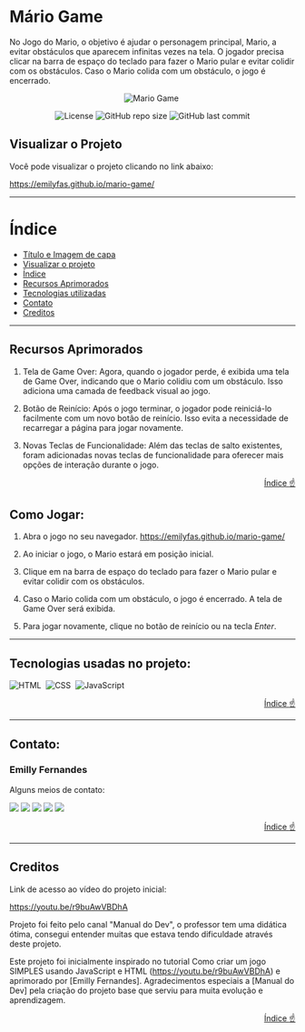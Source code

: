 # Mário Game
No Jogo do Mario, o objetivo é ajudar o personagem principal, Mario, a evitar obstáculos que aparecem infinitas vezes na tela. O jogador precisa clicar na barra de espaço do teclado para fazer o Mario pular e evitar colidir com os obstáculos. Caso o Mario colida com um obstáculo, o jogo é encerrado.

<div align="center">

![Mario Game](https://i.ibb.co/pb85wYR/Screenshot-20230507-135247-Chrome.jpg)&nbsp;
</div>
<div align=center>

![License](https://img.shields.io/github/license/emilyfas/mario-game?style=flat-square)
![GitHub repo size](https://img.shields.io/github/repo-size/emilyfas/mario-game?style=flat-square)
![GitHub last commit](https://img.shields.io/github/last-commit/emilyfas/mario-game?style=flat-square)
</div>

## Visualizar o Projeto
Você pode visualizar o projeto clicando no link abaixo:

https://emilyfas.github.io/mario-game/

---
# Índice 
* [Título e Imagem de capa](#mário-game)
* [Visualizar o projeto](#visualizar-o-projeto)
* [Índice](#índice)
* [Recursos Aprimorados](#recursos-aprimorados)
* [Tecnologias utilizadas](#tecnologias-utilizadas)
* [Contato](#contato)
* [Creditos](#creditos)



---
## Recursos Aprimorados

1. Tela de Game Over: Agora, quando o jogador perde, é exibida uma tela de Game Over, indicando que o Mario colidiu com um obstáculo. Isso adiciona uma camada de feedback visual ao jogo.

2. Botão de Reinício: Após o jogo terminar, o jogador pode reiniciá-lo facilmente com um novo botão de reinício. Isso evita a necessidade de recarregar a página para jogar novamente.

3. Novas Teclas de Funcionalidade: Além das teclas de salto existentes, foram adicionadas novas teclas de funcionalidade para oferecer mais opções de interação durante o jogo.


<div align="right">

  [Índice :point_up:](#índice)
</div>

## Como Jogar:

1. Abra o jogo no seu navegador.  https://emilyfas.github.io/mario-game/

2. Ao iniciar o jogo, o Mario estará em posição inicial.

3. Clique em na barra de espaço do teclado para fazer o Mario pular e evitar colidir com os obstáculos.

4. Caso o Mario colida com um obstáculo, o jogo é encerrado. A tela de Game Over será exibida.

5. Para jogar novamente, clique no botão de reinício ou na tecla <i>Enter</i>.

---
<div id="tecnologias-utilizadas">

## Tecnologias usadas no projeto:
![HTML](https://img.shields.io/badge/HTML5-E34F26?style=for-the-badge&logo=html5&logoColor=white)&nbsp;
![CSS](https://img.shields.io/badge/CSS-239120?&style=for-the-badge&logo=css3&logoColor=white)&nbsp;
![JavaScript](https://img.shields.io/badge/JavaScript-F7DF1E?style=for-the-badge&logo=javascript&logoColor=black)&nbsp;
  
</div>
<div align="right">

  [Índice :point_up:](#índice)
</div>

---
<div id="contato">

## Contato:
### Emilly Fernandes
Alguns meios de contato:
<div>
<a href="https://wa.me/5531989018696?text=Me+mande+um+Oi+%3A%29" target="_blank"><img src="https://img.shields.io/badge/WhatsApp-25D366?style=for-the-badge&logo=whatsapp&logoColor=white" target="_blank"></a>
<a href="https://instagram.com/emillygarai" target="_blank"><img src="https://img.shields.io/badge/-Instagram-%23E4405F?style=for-the-badge&logo=instagram&logoColor=white" target="_blank"></a>
<a href="https://twitter.com/emilly_fernads" target="_blank"><img src="https://img.shields.io/badge/Twitter-1DA1F2?style=for-the-badge&logo=twitter&logoColor=white" target="_blank"></a>
<a href = "mailto:emilly.fernandesads@gmail.com"><img src="https://img.shields.io/badge/Gmail-D14836?style=for-the-badge&logo=gmail&logoColor=white" target="_blank"></a>
<a href="https://www.linkedin.com/in/emilly-fernandes" target="_blank"><img src="https://img.shields.io/badge/-LinkedIn-%230077B5?style=for-the-badge&logo=linkedin&logoColor=white" target="_blank"></a>   
</div>
</div>

<div align="right">

  [Índice :point_up:](#índice)
</div>

---
<div id="creditos">

## Creditos

Link de acesso ao vídeo do projeto inicial:

https://youtu.be/r9buAwVBDhA

Projeto foi feito pelo canal "Manual do Dev", o professor tem uma didática ótima, consegui entender muitas que estava tendo dificuldade através deste projeto.

Este projeto foi inicialmente inspirado no tutorial Como criar um jogo SIMPLES usando JavaScript e HTML (https://youtu.be/r9buAwVBDhA) e aprimorado por [Emilly Fernandes]. Agradecimentos especiais a [Manual do Dev] pela criação do projeto base que serviu para muita evolução e aprendizagem.

<div align="right">

  [Índice :point_up:](#índice)

</div>
</div>
